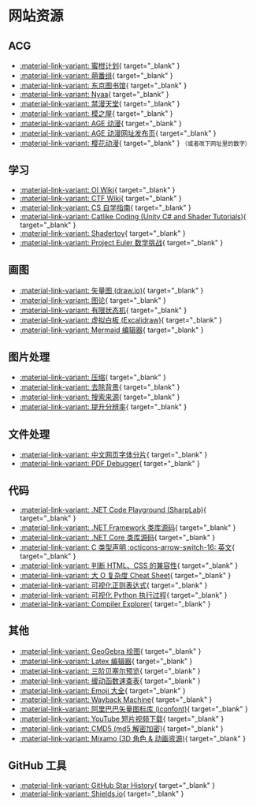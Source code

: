 # 网站资源

## ACG

<div class="grid cards" markdown>

- [:material-link-variant: 蜜柑计划](https://mikanani.me/){ target="_blank" }
- [:material-link-variant: 萌番组](https://bangumi.moe/){ target="_blank" }
- [:material-link-variant: 东京图书馆](https://www.tokyotosho.info/){ target="_blank" }
- [:material-link-variant: Nyaa](https://nyaa.si/){ target="_blank" }
- [:material-link-variant: 禁漫天堂](https://18comic.vip/){ target="_blank" }
- [:material-link-variant: 模之屋](https://www.aplaybox.com/){ target="_blank" }
- [:material-link-variant: AGE 动漫](https://www.agemys.org/){ target="_blank" }
- [:material-link-variant: AGE 动漫网址发布页](https://github.com/agefanscom/website){ target="_blank" }
- [:material-link-variant: 樱花动漫](http://yhdm08.com/){ target="_blank" } <small>（或者改下网址里的数字）</small>

</div>

## 学习

<div class="grid cards" markdown>

- [:material-link-variant: OI Wiki](https://oiwiki.com/){ target="_blank" }
- [:material-link-variant: CTF Wiki](https://ctf-wiki.org/){ target="_blank" }
- [:material-link-variant: CS 自学指南](https://csdiy.wiki/){ target="_blank" }
- [:material-link-variant: Catlike Coding (Unity C# and Shader Tutorials)](https://catlikecoding.com/unity/tutorials/){ target="_blank" }
- [:material-link-variant: Shadertoy](https://www.shadertoy.com/){ target="_blank" }
- [:material-link-variant: Project Euler 数学挑战](https://projecteuler.net/){ target="_blank" }

</div>

## 画图

<div class="grid cards" markdown>

- [:material-link-variant: 矢量图 (draw.io)](https://app.diagrams.net/){ target="_blank" }
- [:material-link-variant: 图论](https://csacademy.com/app/graph_editor/){ target="_blank" }
- [:material-link-variant: 有限状态机](https://madebyevan.com/fsm/){ target="_blank" }
- [:material-link-variant: 虚拟白板 (Excalidraw)](https://excalidraw.com/){ target="_blank" }
- [:material-link-variant: Mermaid 编辑器](https://mermaid.live/){ target="_blank" }

</div>

## 图片处理

<div class="grid cards" markdown>

- [:material-link-variant: 压缩](https://tinypng.com/){ target="_blank" }
- [:material-link-variant: 去除背景](https://www.remove.bg/){ target="_blank" }
- [:material-link-variant: 搜索来源](https://saucenao.com/){ target="_blank" }
- [:material-link-variant: 提升分辨率](https://waifu2x.udp.jp/){ target="_blank" }

</div>

## 文件处理

<div class="grid cards" markdown>

- [:material-link-variant: 中文网页字体分片](https://font.daidr.me/){ target="_blank" }
- [:material-link-variant: PDF Debugger](https://pdf.hyzyla.dev/){ target="_blank" }

</div>

## 代码

<div class="grid cards" markdown>

- [:material-link-variant: .NET Code Playground (SharpLab)](https://sharplab.io/){ target="_blank" }
- [:material-link-variant: .NET Framework 类库源码](https://referencesource.microsoft.com/){ target="_blank" }
- [:material-link-variant: .NET Core 类库源码](https://source.dot.net/){ target="_blank" }
- [:material-link-variant: C 类型声明 :octicons-arrow-switch-16: 英文](https://cdecl.org/){ target="_blank" }
- [:material-link-variant: 判断 HTML、CSS 的兼容性](https://caniuse.com/){ target="_blank" }
- [:material-link-variant: 大 O 复杂度 Cheat Sheet](https://www.bigocheatsheet.com/){ target="_blank" }
- [:material-link-variant: 可视化正则表达式](https://jex.im/regulex/){ target="_blank" }
- [:material-link-variant: 可视化 Python 执行过程](https://pythontutor.com/visualize.html#mode=edit){ target="_blank" }
- [:material-link-variant: Compiler Explorer](https://godbolt.org/){ target="_blank" }

</div>

## 其他

<div class="grid cards" markdown>

- [:material-link-variant: GeoGebra 绘图](https://www.geogebra.org/?lang=zh-CN){ target="_blank" }
- [:material-link-variant: Latex 编辑器](https://www.latexlive.com/){ target="_blank" }
- [:material-link-variant: 三阶贝塞尔预览](https://cubic-bezier.com/){ target="_blank" }
- [:material-link-variant: 缓动函数速查表](https://easings.net/zh-cn){ target="_blank" }
- [:material-link-variant: Emoji 大全](https://www.emojiall.com/zh-hans){ target="_blank" }
- [:material-link-variant: Wayback Machine](http://web.archive.org){ target="_blank" }
- [:material-link-variant: 阿里巴巴矢量图标库 (iconfont)](https://www.iconfont.cn/){ target="_blank" }
- [:material-link-variant: YouTube 短片视频下载](https://ytshorts.savetube.me/zh/10){ target="_blank" }
- [:material-link-variant: CMD5 (md5 解密加密)](https://www.cmd5.com/){ target="_blank" }
- [:material-link-variant: Mixamo (3D 角色 & 动画资源)](https://www.mixamo.com/){ target="_blank" }

</div>

## GitHub 工具

<div class="grid cards" markdown>

- [:material-link-variant: GitHub Star History](https://star-history.com/){ target="_blank" }
- [:material-link-variant: Shields.io](https://shields.io/){ target="_blank" }

</div>
